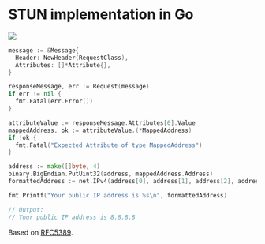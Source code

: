 STUN implementation in Go
=========================

![](https://travis-ci.org/vanstee/stun-go.png)

```go
message := &Message{
  Header: NewHeader(RequestClass),
  Attributes: []*Attribute{},
}

responseMessage, err := Request(message)
if err != nil {
  fmt.Fatal(err.Error())
}

attributeValue := responseMessage.Attributes[0].Value
mappedAddress, ok := attributeValue.(*MappedAddress)
if !ok {
  fmt.Fatal("Expected Attribute of type MappedAddress")
}

address := make([]byte, 4)
binary.BigEndian.PutUint32(address, mappedAddress.Address)
formattedAddress := net.IPv4(address[0], address[1], address[2], address[3]).String()

fmt.Printf("Your public IP address is %s\n", formattedAddress)

// Output:
// Your public IP address is 8.8.8.8
```

Based on [RFC5389](http://tools.ietf.org/html/rfc5389).
